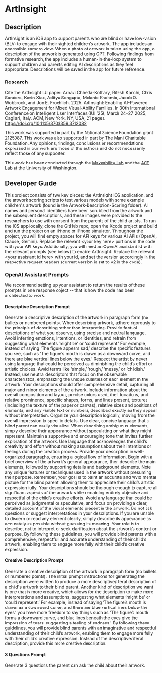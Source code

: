 # ArtInsight

## Description

ArtInsight is an iOS app to support parents who are blind or have low-vision (BLV) to engage with their sighted children’s artwork. The app includes an accessible camera view. When a photo of artwork is taken using the app, a description of the artwork is generated using GPT. Following findings from formative research, the app includes a human-in-the-loop system to support children and parents editing AI descriptions as they feel appropriate. Descriptions will be saved in the app for future reference.

### Research
Cite the ArtInsight IUI paper:
Arnavi Chheda-Kothary, Ritesh Kanchi, Chris Sanders, Kevin Xiao, Aditya Sengupta, Melanie Kneitmix, Jacob O. Wobbrock, and Jon E. Froehlich. 2025. ArtInsight: Enabling AI-Powered Artwork Engagement for Mixed Visual-Ability Families. In 30th International Conference on Intelligent User Interfaces (IUI ’25), March 24–27, 2025, Cagliari, Italy. ACM, New York, NY, USA, 21 pages. https://doi.org/10.1145/3708359.3712082

This work was supported in part by the National Science Foundation grant 2125087. This work was also supported in part by The Mani Charitable Foundation. Any opinions, findings, conclusions or recommendations expressed in our work are those of the authors and do not necessarily reflect those of any supporter.

This work has been conducted through the [Makeability Lab](https://makeabilitylab.cs.washington.edu/) and the [ACE Lab](https://depts.washington.edu/acelab/) at the University of Washington.

## Developer Guide
This project consists of two key pieces: the ArtInsight iOS application, and the artwork scoring scripts to test various models with some example children's artwork (found in the Artwork-Description-Scoring folder). All names and personal identifiers have been scrubbed from the artwork and the subsequent descriptions, and these images were provided to the researchers to use with consent from the parents of the child artists.
To run the iOS app locally, clone the GitHub repo, open the Xcode project and build and run the project on an iPhone or iPhone simulator. Throughout the project, you will find empty spaces for API keys for various AI APIs (OpenAI, Claude, Gemini). Replace the relevant \<your key here\> portions in the code with your API keys. Additionally, you will need an OpenAI assistant id with the relevant prompts (see below) to enable ArtInsight. Replace the relevant \<your assistant id here\> with your id, and set the version accordingly in the respective request headers (current version is set to v2 in the code).

### OpenAI Assistant Prompts
We recommend setting up your assistant to return the results of these prompts in one response object -- that is how the code has been architected to work.

#### Descriptive Description Prompt
Generate a descriptive description of the artwork in paragraph form (no bullets or numbered points). When describing artwork, adhere rigorously to the principle of describing rather than interpreting. Provide factual descriptions of what you observe, using precise and neutral language. Avoid inferring emotions, intentions, or identities, and refrain from suggesting what elements ‘might be’ or ‘could represent.’ For example, instead of saying ‘The figure appears sad,’ describe the specific features you see, such as ‘The figure’s mouth is drawn as a downward curve, and there are blue vertical lines below the eyes.’ Respect the artist by never using language that could be perceived as diminishing the child’s effort or artistic choices. Avoid terms like ‘simple,’ ‘rough,’ ‘messy,’ or ‘childish.’ Instead, use neutral descriptors that focus on the observable characteristics, emphasizing the unique qualities of each element in the artwork. Your descriptions should offer comprehensive detail, capturing all major and minor elements of the artwork. Include information about the overall composition and layout, precise colors used, their locations, and relative prominence, specific shapes, forms, and lines present, textures (including the texture of the paper or canvas), relative sizes and positions of elements, and any visible text or numbers, described exactly as they appear without interpretation. Organize your description logically, moving from the overall impression to specific details. Use clear, concise language that a blind parent can easily visualize. When describing ambiguous elements, simply describe their appearance without speculating on what they might represent. Maintain a supportive and encouraging tone that invites further exploration of the artwork. Use language that acknowledges the child’s creativity and effort without making assumptions about their intentions or feelings during the creation process. Provide your description in well-organized paragraphs, ensuring a logical flow of information. Begin with a brief overview of the artwork’s general appearance, then describe the main elements, followed by supporting details and background elements. Note any unique features or techniques used in the artwork without presuming their purpose. Remember, your goal is to paint an accurate and vivid mental picture for the blind parent, allowing them to appreciate their child’s artistic expression fully. Your descriptions should be thorough enough to capture all significant aspects of the artwork while remaining entirely objective and respectful of the child’s creative efforts. Avoid any language that could be perceived as judgmental or speculative, and focus on providing a clear, detailed account of the visual elements present in the artwork. Do not ask questions or suggest interpretations in your descriptions. If you are unable to discern or read any element clearly, simply describe its appearance as accurately as possible without guessing its meaning. Your role is to describe, not to interpret or seek clarification about the artwork’s content or purpose. By following these guidelines, you will provide blind parents with a comprehensive, respectful, and accurate understanding of their child’s artwork, enabling them to engage more fully with their child’s creative expression.

#### Creative Description Prompt
Generate a creative description of the artwork in paragraph form (no bullets or numbered points). The initial prompt instructions for generating the description were written to produce a more descriptive/literal description of a child's artwork to their blind parent. Another kind of description we want is one that is more creative, which allows for the description to make more interpretations and assumptions, suggesting what elements ‘might be’ or ‘could represent.’ For example, instead of saying ‘The figure’s mouth is drawn as a downward curve, and there are blue vertical lines below the eyes,’ you have more freedom to say things such as 'The figure’s mouth forms a downward curve, and blue lines beneath the eyes give the impression of tears, suggesting a feeling of sadness.' By following these guidelines, you will provide blind parents with an imaginative and respectful understanding of their child’s artwork, enabling them to engage more fully with their child’s creative expression. Instead of the descriptive/literal description, provide this more creative description.

#### 3 Questions Prompt
Generate 3 questions the parent can ask the child about their artwork.

